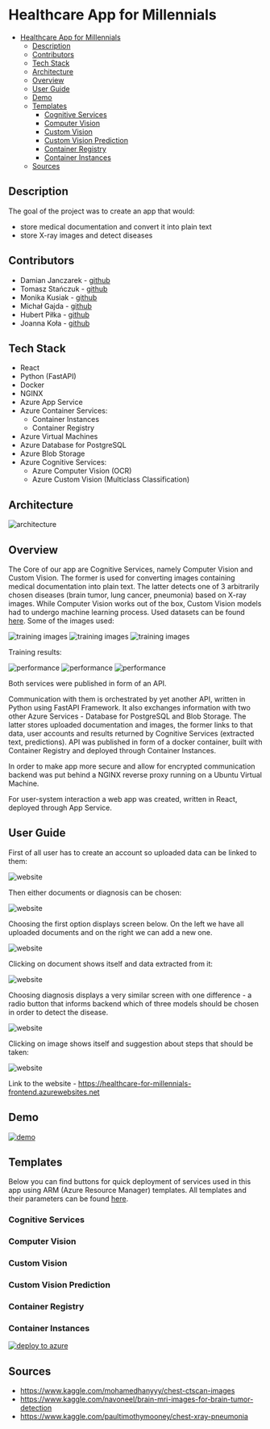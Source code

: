 # Healthcare App for Millennials

- [Healthcare App for Millennials](#healthcare-app-for-millennials)
  - [Description](#description)
  - [Contributors](#contributors)
  - [Tech Stack](#tech-stack)
  - [Architecture](#architecture)
  - [Overview](#overview)
  - [User Guide](#user-guide)
  - [Demo](#demo)
  - [Templates](#templates)
    - [Cognitive Services](#cognitive-services)
    - [Computer Vision](#computer-vision)
    - [Custom Vision](#custom-vision)
    - [Custom Vision Prediction](#custom-vision-prediction)
    - [Container Registry](#container-registry)
    - [Container Instances](#container-instances)
  - [Sources](#sources)

## Description

The goal of the project was to create an app that would:

- store medical documentation and convert it into plain text
- store X-ray images and detect diseases

## Contributors

- Damian Janczarek - [github](https://github.com/janczarek99)
- Tomasz Stańczuk - [github](https://github.com/TommyV2)
- Monika Kusiak - [github](https://github.com/KitsunesWrath)
- Michał Gajda - [github](https://github.com/michauga)
- Hubert Piłka - [github](https://github.com/MrBallOG)
- Joanna Koła - [github](https://github.com/Jannixen)

## Tech Stack

- React
- Python (FastAPI)
- Docker
- NGINX
- Azure App Service
- Azure Container Services:
  - Container Instances
  - Container Registry
- Azure Virtual Machines
- Azure Database for PostgreSQL
- Azure Blob Storage
- Azure Cognitive Services:
  - Azure Computer Vision (OCR)
  - Azure Custom Vision (Multiclass Classification)

## Architecture

![architecture](resources/architecture/architecture.svg)

## Overview

The Core of our app are Cognitive Services, namely Computer Vision and Custom Vision. The former is used for converting images containing medical documentation into plain text. The latter detects one of 3 arbitrarily chosen diseases (brain tumor, lung cancer, pneumonia) based on X-ray images. While Computer Vision works out of the box, Custom Vision models had to undergo machine learning process. Used datasets can be found [here](#sources). Some of the images used:

![training images](resources/images/brain-tumor-detection-training-images.png)
![training images](resources/images/lung-cancer-detection-training-images.png)
![training images](resources/images/pneumonia-detection-training-images.png)

Training results:

![performance](resources/images/brain-tumor-detection-performance.png)
![performance](resources/images/lung-cancer-detection-performance.png)
![performance](resources/images/pneumonia-detection-performance.png)

Both services were published in form of an API.

Communication with them is orchestrated by yet another API, written in Python using FastAPI Framework. It also exchanges information with two other Azure Services - Database for PostgreSQL and Blob Storage. The latter stores uploaded documentation and images, the former links to that data, user accounts and results returned by Cognitive Services (extracted text, predictions). API was published in form of a docker container, built with Container Registry and deployed through Container Instances.

In order to make app more secure and allow for encrypted communication backend was put behind a NGINX reverse proxy running on a Ubuntu Virtual Machine.

For user-system interaction a web app was created, written in React, deployed through App Service.

## User Guide

First of all user has to create an account so uploaded data can be linked to them:

![website](resources/images/website-1.png)

Then either documents or diagnosis can be chosen:

![website](resources/images/website-2.png)

Choosing the first option displays screen below. On the left we have all uploaded documents and on the right we can add a new one.

![website](resources/images/website-3.png)

Clicking on document shows itself and data extracted from it:

![website](resources/images/website-4.png)

Choosing diagnosis displays a very similar screen with one difference - a radio button that informs backend which of three models should be chosen in order to detect the disease.

![website](resources/images/website-5.png)

Clicking on image shows itself and suggestion about steps that should be taken:

![website](resources/images/website-6.png)

Link to the website - <https://healthcare-for-millennials-frontend.azurewebsites.net>

## Demo

[![demo](resources/images/thumbnail.png)](https://youtu.be/SB-F2TOchRw)

## Templates

Below you can find buttons for quick deployment of services used in this app using ARM (Azure Resource Manager) templates. All templates and their parameters can be found [here](resources/azure-deploy-templates/).

### Cognitive Services

### Computer Vision

### Custom Vision

### Custom Vision Prediction

### Container Registry

### Container Instances

[![deploy to azure](https://aka.ms/deploytoazurebutton)](https://portal.azure.com/#create/Microsoft.Template/uri/https%3A%2F%2Fraw.githubusercontent.com%2Fjanczarek99%2Flicense-plate-detection-and-ocr%2Fmain%2Fresources%2Fazure-deploy-templates%2Fvm-and-docker-instances-template.json)

## Sources

- <https://www.kaggle.com/mohamedhanyyy/chest-ctscan-images>
- <https://www.kaggle.com/navoneel/brain-mri-images-for-brain-tumor-detection>
- <https://www.kaggle.com/paultimothymooney/chest-xray-pneumonia>
